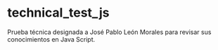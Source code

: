 # technical_test_js
Prueba técnica designada a José Pablo León Morales para revisar sus conocimientos en Java Script.
